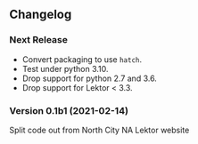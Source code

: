 ## Changelog

### Next Release

- Convert packaging to use `hatch`.
- Test under python 3.10.
- Drop support for python 2.7 and 3.6.
- Drop support for Lektor < 3.3.

### Version 0.1b1 (2021-02-14)

Split code out from North City NA Lektor website

